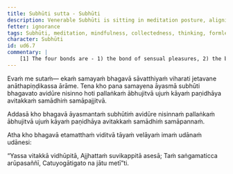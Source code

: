 ```yaml
---
title: Subhūti sutta - Subhūti
description: Venerable Subhūti is sitting in meditation posture, aligning his body upright, having entered collectedness free of thinking. The Blessed One sees this and expresses an inspired utterance.
fetter: ignorance
tags: Subhūti, meditation, mindfulness, collectedness, thinking, formless, bonds, ud, ud6
character: Subhūti
id: ud6.7
commentary: |
    [1] The four bonds are - 1) the bond of sensual pleasures, 2) the bond of continued existence, 3) the bond of views, and 4) the bond of ignorance.
---
```


Evaṁ me sutaṁ— ekaṁ samayaṁ bhagavā sāvatthiyaṁ viharati jetavane anāthapiṇḍikassa ārāme. Tena kho pana samayena āyasmā subhūti bhagavato avidūre nisinno hoti pallaṅkaṁ ābhujitvā ujuṁ kāyaṁ paṇidhāya avitakkaṁ samādhiṁ samāpajjitvā.

Addasā kho bhagavā āyasmantaṁ subhūtiṁ avidūre nisinnaṁ pallaṅkaṁ ābhujitvā ujuṁ kāyaṁ paṇidhāya avitakkaṁ samādhiṁ samāpannaṁ.

Atha kho bhagavā etamatthaṁ viditvā tāyaṁ velāyaṁ imaṁ udānaṁ udānesi:

“Yassa vitakkā vidhūpitā,
Ajjhattaṁ suvikappitā asesā;
Taṁ saṅgamaticca arūpasaññī,
Catuyogātigato na jātu metī”ti.